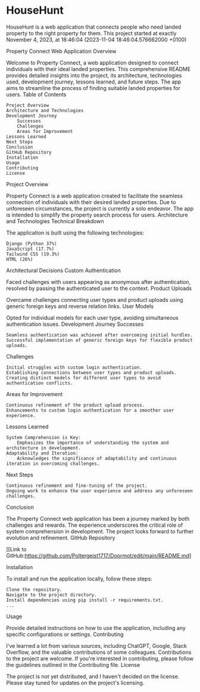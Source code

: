 # HouseHunt
HouseHunt is a web application that connects people who need landed property to the right property for them.
This project started at exactly  November 4, 2023, at 18:46:04 (2023-11-04 18:46:04.576662000 +0100)

Property Connect Web Application
Overview

Welcome to Property Connect, a web application designed to connect individuals with their ideal landed properties. This comprehensive README provides detailed insights into the project, its architecture, technologies used, development journey, lessons learned, and future steps. The app aims to streamline the process of finding suitable landed properties for users.
Table of Contents

    Project Overview
    Architecture and Technologies
    Development Journey
        Successes
        Challenges
        Areas for Improvement
    Lessons Learned
    Next Steps
    Conclusion
    GitHub Repository
    Installation
    Usage
    Contributing
    License

Project Overview

Property Connect is a web application created to facilitate the seamless connection of individuals with their desired landed properties. Due to unforeseen circumstances, the project is currently a solo endeavor. The app is intended to simplify the property search process for users.
Architecture and Technologies
Technical Breakdown

The application is built using the following technologies:

    Django (Python 37%)
    JavaScript (17.7%)
    Tailwind CSS (19.3%)
    HTML (26%)

Architectural Decisions
Custom Authentication

Faced challenges with users appearing as anonymous after authentication, resolved by passing the authenticated user to the context.
Product Uploads

Overcame challenges connecting user types and product uploads using generic foreign keys and reverse relation links.
User Models

Opted for individual models for each user type, avoiding simultaneous authentication issues.
Development Journey
Successes

    Seamless authentication was achieved after overcoming initial hurdles.
    Successful implementation of generic foreign keys for flexible product uploads.

Challenges

    Initial struggles with custom login authentication.
    Establishing connections between user types and product uploads.
    Creating distinct models for different user types to avoid authentication conflicts.

Areas for Improvement

    Continuous refinement of the product upload process.
    Enhancements to custom login authentication for a smoother user experience.

Lessons Learned

    System Comprehension is Key:
        Emphasizes the importance of understanding the system and architecture in development.
    Adaptability and Iteration:
        Acknowledges the significance of adaptability and continuous iteration in overcoming challenges.

Next Steps

    Continuous refinement and fine-tuning of the project.
    Ongoing work to enhance the user experience and address any unforeseen challenges.

Conclusion

The Property Connect web application has been a journey marked by both challenges and rewards. The experience underscores the critical role of system comprehension in development. The project looks forward to further evolution and refinement.
GitHub Repository

[[Link to GitHub:https://github.com/Poltergeist1717/Doormot/edit/main/README.md]


Installation

To install and run the application locally, follow these steps:

    Clone the repository.
    Navigate to the project directory.
    Install dependencies using pip install -r requirements.txt.
    ...

Usage

Provide detailed instructions on how to use the application, including any specific configurations or settings.
Contributing

I've learned a lot from various sources, including ChatGPT, Google, Stack Overflow, and the valuable contributions of some colleagues. Contributions to the project are welcome. If you're interested in contributing, please follow the guidelines outlined in the Contributing file.
License

The project is not yet distributed, and I haven't decided on the license. Please stay tuned for updates on the project's licensing.
